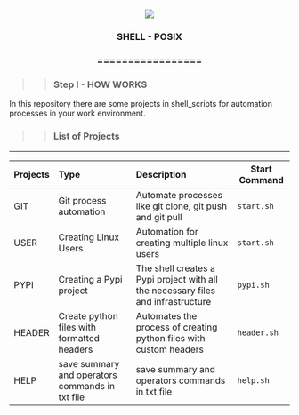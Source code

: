 <h1 align="center">
<img src="https://img.shields.io/static/v1?label=SHELL%20POR&message=MAYCON%20BATESTIN&color=7159c1&style=flat-square&logo=ghost"/>


<h3> <p align="center">SHELL - POSIX </p> </h3>
<h3> <p align="center"> ================= </p> </h3>

>> <h3> Step I - HOW WORKS </h3>

<p> In this repository there are some projects in shell_scripts for automation processes in your work environment. </p>

>> <h3> List of Projects </h3>
------------------------------

Projects             | Type  	                    | Description                                              | Start Command |
---------------------|:-----------------------------|:---------------------------------------------------------|-----------------
GIT                  |Git process automation	    | Automate processes like git clone, git push and git pull | `start.sh`
USER                 |Creating Linux Users          | Automation for creating multiple linux users             | `start.sh`
PYPI                |Creating a Pypi project       | The shell creates a Pypi project with all the necessary files and infrastructure | `pypi.sh`
HEADER              |Create python files with formatted headers |Automates the process of creating python files with custom headers | `header.sh`
HELP    |           save summary and operators commands in txt file | save summary and operators commands in txt file |`help.sh`